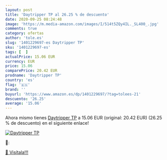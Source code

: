 ```yaml
---
layout: post
title: 'Daytripper TP al 26.25 % de descuento'
date: 2020-09-25 08:24:48
image: 'https://m.media-amazon.com/images/I/514t5ZQy4IL._SL400_.jpg'
comments: true
category: ofertas
author: 'tole.es'
slug: '1401229697-es Daytripper TP'
sku: '1401229697-es'
tags: [  ]
actualPrice: 15.06 EUR
currency: EUR
price: 15.06
comparePrice: 20.42 EUR
prodname: 'Daytripper TP'
country: 'es'
flag: '🇪🇸'
brand: ''
buyurl: 'https://www.amazon.es/dp/1401229697/?tag=tolees-21'
descuento: '26.25'
average: '15.06'
---
```


Ahora mismo tienes [Daytripper TP](https://www.amazon.es/dp/1401229697/?tag=tolees-21) a 15.06 EUR (original: 20.42 EUR) (26.25 %  de descuento) en el siguiente enlace!

[![Daytripper TP](https://m.media-amazon.com/images/I/514t5ZQy4IL._SL400_.jpg)](https://www.amazon.es/dp/1401229697/?tag=tolees-21)

🔎:


[🛒 Visítala!!!](https://www.amazon.es/dp/1401229697/?tag=tolees-21)
